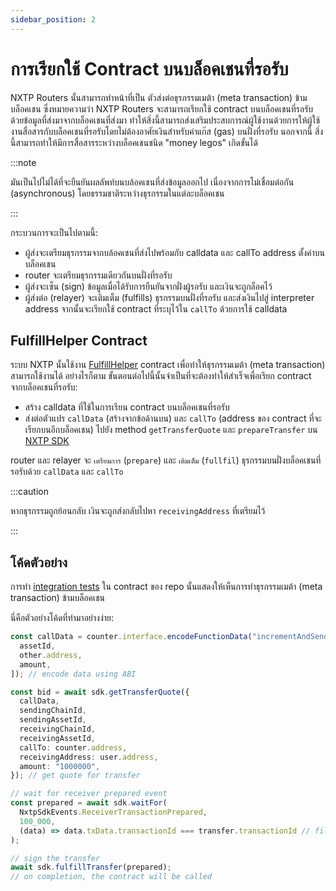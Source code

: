 ```yaml
---
sidebar_position: 2
---
```


# การเรียกใช้ Contract บนบล็อคเชนที่รอรับ

NXTP Routers นั้นสามารถทำหน้าที่เป็น ตัวส่งต่อธุรกรรมเมต้า (meta transaction) ข้ามบล็อคเชน ซึ่งหมายความว่า NXTP Routers จะสามารถเรียกใช้ contract บนบล็อคเชนที่รอรับด้วยข้อมูลที่ส่งมาจากบล็อคเชนที่ส่งมา ทำให้สิ่งนี้สามารถส่งเสริมประสบการณ์ผู้ใช้งานด้วยการให้ผู้ใช้งานสื่อสารกับบล็อคเชนที่รอรับโดยไม่ต้องอาศัยเงินสำหรับค่าแก๊ส (gas) บนฝั่งที่รอรับ นอกจากนี้ สิ่งนี้สามารถทำให้มีการสื่อสารระหว่างบล็อคเชนชนิด "money legos" เกิดขั้นได้

:::note

มันเป็นไปไม่ได้ที่จะยืนยันผลลัพท์บนบล้อคเชนที่ส่งข้อมูลออกไป เนื่องจากการไม่เชื่อมต่อกัน (asynchronous) โดยธรรมชาติระหว่างธุรกรรมในแต่ละบล็อคเชน

:::

กระบวนการจะเป็นไปตามนี้:
- ผู้ส่งจะเตรียมธุรกรรมจากบล้อคเชนที่ส่งไปพร้อมกับ calldata และ callTo address ตั้งค่าบนบล็อคเชน
- router จะเตรียมธุรกรรมเดียวกันบนฝั่งที่รอรับ
- ผู้ส่งจะเซ็น (sign) ข้อมูลเมื่อได้รับการยืนยันจากฝั่งผู้รอรับ และเงินจะถูกล็อคไว้
- ผู้ส่งต่อ (relayer) จะเติมเต็ม (fulfills) ธุรกรรมบนฝั่งที่รอรับ และส่งเงินไปสู่ interpreter address จากนั้นจะเรียกใช้ contract ที่ระบุไว้ใน `callTo` ด้วยการใช้ calldata

## FulfillHelper Contract

ระบบ NXTP นั้นใช้งาน [FulfillHelper](https://github.com/connext/nxtp/blob/22f84b1bf3437231b064143026022df545a25855/packages/contracts/contracts/interpreters/FulfillInterpreter.sol) contract เพื่อทำให้ธุรกรรมเมต้า (meta transaction) สามารถใช้งานได้ อย่างไรก็ตาม ขั้นตอนต่อไปนี้นั้นจำเป็นที่จะต้องทำให้สำเร็จเพื่อเรียก contract จากบล็อคเชนที่รอรับ:

- สร้าง calldata ที่ใช้ในการเรียน contract บนบล็อคเชนที่รอรับ
- ส่งต่อตัวแปร `callData` (สร้างจากข้อด้านบน) และ `callTo` (address ของ contract ที่จะเรียกบนอีกบล็อคเชน) ไปยัง method `getTransferQuote` และ `prepareTransfer` บน [NXTP SDK](../APIReference/sdkAPI)

router และ relayer จะ `เตรียมการ` (`prepare`) และ `เติมเต็ม` (`fullfil`) ธุรกรรมบนฝั่งบล็อคเชนที่รอรับด้วย `callData` และ `callTo`

:::caution

หากธุรกรรมถูกย้อนกลับ เงินจะถูกส่งกลับไปหา `receivingAddress` ที่เตรียมไว้

:::

## โค้ดตัวอย่าง

การทำ [integration tests](https://github.com/connext/nxtp/blob/main/packages/contracts/test/interpreters/fulfillInterpreter.spec.ts#L119) ใน contract ของ repo นั้นแสดงให้เห็นการทำธุรกรรมเมต้า (meta transaction) ข้ามบล็อคเชน

นี่คือตัวอย่างโค้ดที่ทำมาอย่างง่าย:

```typescript
const callData = counter.interface.encodeFunctionData("incrementAndSend", [
  assetId,
  other.address,
  amount,
]); // encode data using ABI

const bid = await sdk.getTransferQuote({
  callData,
  sendingChainId,
  sendingAssetId,
  receivingChainId,
  receivingAssetId,
  callTo: counter.address,
  receivingAddress: user.address,
  amount: "1000000",
}); // get quote for transfer

// wait for receiver prepared event
const prepared = await sdk.waitFor(
  NxtpSdkEvents.ReceiverTransactionPrepared,
  100_000,
  (data) => data.txData.transactionId === transfer.transactionId // filter function
);

// sign the transfer
await sdk.fulfillTransfer(prepared);
// on completion, the contract will be called
```
